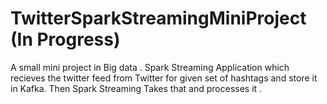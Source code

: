 # TwitterSparkStreamingMiniProject (In Progress)
A small mini project in Big data . Spark Streaming Application which recieves the twitter feed from Twitter for given set of hashtags and store it in Kafka. Then Spark Streaming Takes that and processes it .
